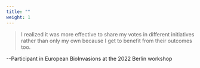 ```yaml
---
title: ""
weight: 1
---
```


>I realized it was more effective to share my votes in different initiatives rather than only my own because I get to benefit from their outcomes too.

\--Participant in European BioInvasions at the 2022 Berlin workshop
